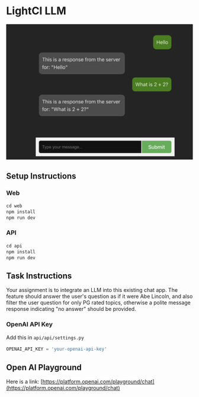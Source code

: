 # LightCI LLM

![chat](screenshot1.png)

## Setup Instructions

### Web

```terminal
cd web
npm install
npm run dev
```

### API

```terminal
cd api
npm install
npm run dev
```

## Task Instructions

Your assignment is to integrate an LLM into this existing chat app. The feature should answer the user's question as if it were Abe Lincoln, and also filter the user question for only PG rated topics, otherwise a polite message response indicating "no answer" should be provided.

### OpenAI API Key

Add this in `api/api/settings.py`

```python
OPENAI_API_KEY = 'your-openai-api-key'
```

## Open AI Playground

Here is a link: [https://platform.openai.com/playground/chat](https://platform.openai.com/playground/chat)
